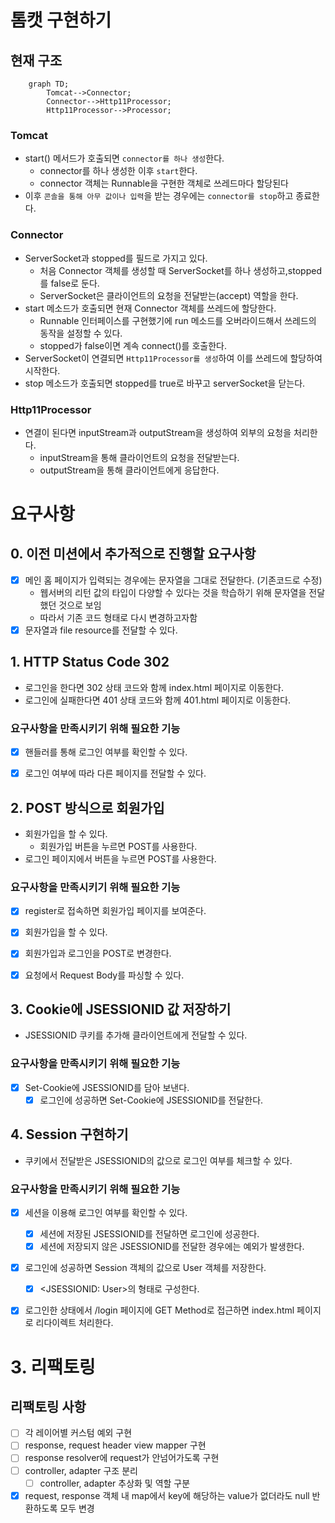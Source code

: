 # 톰캣 구현하기

## 현재 구조
```mermaid
    graph TD;
        Tomcat-->Connector;
        Connector-->Http11Processor;
        Http11Processor-->Processor;
```
### Tomcat
- start() 메서드가 호출되면 `connector를 하나 생성`한다.
  - connector를 하나 생성한 이후 `start`한다.
  - connector 객체는 Runnable을 구현한 객체로 쓰레드마다 할당된다
- 이후 `콘솔을 통해 아무 값이나 입력`을 받는 경우에는 `connector를 stop`하고 종료한다. 

### Connector
- ServerSocket과 stopped를 필드로 가지고 있다.
  - 처음 Connector 객체를 생성할 때 ServerSocket를 하나 생성하고,stopped를 false로 둔다.
  - ServerSocket은 클라이언트의 요청을 전달받는(accept) 역할을 한다.
- start 메소드가 호출되면 현재 Connector 객체를 쓰레드에 할당한다.
  - Runnable 인터페이스를 구현했기에 run 메소드를 오버라이드해서 쓰레드의 동작을 설정할 수 있다.
  - stopped가 false이면 계속 connect()를 호출한다.
- ServerSocket이 연결되면 `Http11Processor를 생성`하여 이를 쓰레드에 할당하여 시작한다.
- stop 메소드가 호출되면 stopped를 true로 바꾸고 serverSocket을 닫는다.

### Http11Processor
- 연결이 된다면 inputStream과 outputStream을 생성하여 외부의 요청을 처리한다.
  - inputStream을 통해 클라이언트의 요청을 전달받는다.
  - outputStream을 통해 클라이언트에게 응답한다.

# 요구사항
## 0. 이전 미션에서 추가적으로 진행할 요구사항
- [x] 메인 홈 페이지가 입력되는 경우에는 문자열을 그대로 전달한다. (기존코드로 수정)
  - 웹서버의 리턴 값의 타입이 다양할 수 있다는 것을 학습하기 위해 문자열을 전달했던 것으로 보임
  - 따라서 기존 코드 형태로 다시 변경하고자함
- [x] 문자열과 file resource를 전달할 수 있다.

## 1. HTTP Status Code 302
- 로그인을 한다면 302 상태 코드와 함께 index.html 페이지로 이동한다.
- 로그인에 실패한다면 401 상태 코드와 함께 401.html 페이지로 이동한다.

### 요구사항을 만족시키기 위해 필요한 기능
- [x] 핸들러를 통해 로그인 여부를 확인할 수 있다.
- [x] 로그인 여부에 따라 다른 페이지를 전달할 수 있다.


## 2. POST 방식으로 회원가입
- 회원가입을 할 수 있다. 
  - 회원가입 버튼을 누르면 POST를 사용한다.
- 로그인 페이지에서 버튼을 누르면 POST를 사용한다.

### 요구사항을 만족시키기 위해 필요한 기능
- [x] register로 접속하면 회원가입 페이지를 보여준다.
- [x] 회원가입을 할 수 있다.
- [x] 회원가입과 로그인을 POST로 변경한다.
- [x] 요청에서 Request Body를 파싱할 수 있다.


## 3. Cookie에 JSESSIONID 값 저장하기
- JSESSIONID 쿠키를 추가해 클라이언트에게 전달할 수 있다.

### 요구사항을 만족시키기 위해 필요한 기능
- [x] Set-Cookie에 JSESSIONID를 담아 보낸다.
  - [x] 로그인에 성공하면 Set-Cookie에 JSESSIONID를 전달한다.

## 4. Session 구현하기
- 쿠키에서 전달받은 JSESSIONID의 값으로 로그인 여부를 체크할 수 있다.

### 요구사항을 만족시키기 위해 필요한 기능
- [x] 세션을 이용해 로그인 여부를 확인할 수 있다.
  - [x] 세션에 저장된 JSESSIONID를 전달하면 로그인에 성공한다.
  - [x] 세션에 저장되지 않은 JSESSIONID를 전달한 경우에는 예외가 발생한다.
- [x] 로그인에 성공하면 Session 객체의 값으로 User 객체를 저장한다.
  - [x] <JSESSIONID: User>의 형태로 구성한다.
- [x] 로그인한 상태에서 /login 페이지에 GET Method로 접근하면 index.html 페이지로 리다이렉트 처리한다.


# 3. 리팩토링
## 리팩토링 사항
- [ ] 각 레이어별 커스텀 예외 구현
- [ ] response, request header view mapper 구현
- [ ] response resolver에 request가 안넘어가도록 구현
- [ ] controller, adapter 구조 분리
  - [ ] controller, adapter 추상화 및 역할 구분
- [x] request, response 객체 내 map에서 key에 해당하는 value가 없더라도 null 반환하도록 모두 변경 
